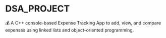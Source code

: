 # DSA_PROJECT
💰 A C++ console-based Expense Tracking App to add, view, and compare expenses using linked lists and object-oriented programming.
